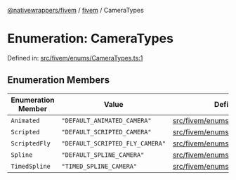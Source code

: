 [@nativewrappers/fivem](../../README.md) / [fivem](../README.md) / CameraTypes

# Enumeration: CameraTypes

Defined in: [src/fivem/enums/CameraTypes.ts:1](https://github.com/nativewrappers/nativewrappers/blob/b3515708998f90e7d7096e3fffccb36c69d6b942/src/fivem/enums/CameraTypes.ts#L1)

## Enumeration Members

| Enumeration Member | Value | Defined in |
| ------ | ------ | ------ |
| <a id="animated"></a> `Animated` | `"DEFAULT_ANIMATED_CAMERA"` | [src/fivem/enums/CameraTypes.ts:3](https://github.com/nativewrappers/nativewrappers/blob/b3515708998f90e7d7096e3fffccb36c69d6b942/src/fivem/enums/CameraTypes.ts#L3) |
| <a id="scripted"></a> `Scripted` | `"DEFAULT_SCRIPTED_CAMERA"` | [src/fivem/enums/CameraTypes.ts:2](https://github.com/nativewrappers/nativewrappers/blob/b3515708998f90e7d7096e3fffccb36c69d6b942/src/fivem/enums/CameraTypes.ts#L2) |
| <a id="scriptedfly"></a> `ScriptedFly` | `"DEFAULT_SCRIPTED_FLY_CAMERA"` | [src/fivem/enums/CameraTypes.ts:5](https://github.com/nativewrappers/nativewrappers/blob/b3515708998f90e7d7096e3fffccb36c69d6b942/src/fivem/enums/CameraTypes.ts#L5) |
| <a id="spline"></a> `Spline` | `"DEFAULT_SPLINE_CAMERA"` | [src/fivem/enums/CameraTypes.ts:4](https://github.com/nativewrappers/nativewrappers/blob/b3515708998f90e7d7096e3fffccb36c69d6b942/src/fivem/enums/CameraTypes.ts#L4) |
| <a id="timedspline"></a> `TimedSpline` | `"TIMED_SPLINE_CAMERA"` | [src/fivem/enums/CameraTypes.ts:6](https://github.com/nativewrappers/nativewrappers/blob/b3515708998f90e7d7096e3fffccb36c69d6b942/src/fivem/enums/CameraTypes.ts#L6) |
